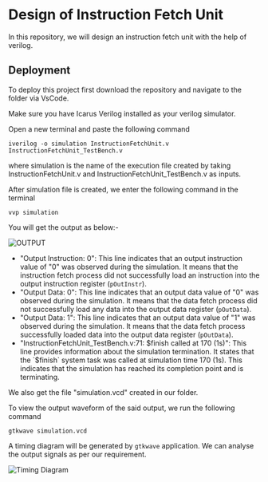 
# Design of Instruction Fetch Unit 

In this repository, we will design an instruction fetch unit with the help of verilog.




## Deployment

To deploy this project first download the repository and navigate to the folder via VsCode.

Make sure you have Icarus Verilog installed as your verilog simulator.

Open a new terminal and paste the following command
```
iverilog -o simulation InstructionFetchUnit.v InstructionFetchUnit_TestBench.v
```
where simulation is the name of the execution file created by taking InstructionFetchUnit.v and InstructionFetchUnit_TestBench.v as inputs.

After simulation file is created, we enter the following command in the terminal 
```
vvp simulation
```
You will get the output as below:-

![OUTPUT](https://github.com/rebek-007/riscvisa/blob/master/Output.png)

- "Output Instruction: 0": This line indicates that an output instruction value of "0" was observed during the simulation. It means that the instruction fetch process did not successfully load an instruction into the output instruction register (`pOutInstr`).
- "Output Data: 0": This line indicates that an output data value of "0" was observed during the simulation. It means that the data fetch process did not successfully load any data into the output data register (`pOutData`).
- "Output Data: 1": This line indicates that an output data value of "1" was observed during the simulation. It means that the data fetch process successfully loaded data into the output data register (`pOutData`).
- "InstructionFetchUnit_TestBench.v:71: $finish called at 170 (1s)": This line provides information about the simulation termination. It states that the `$finish` system task was called at simulation time 170 (1s). This indicates that the simulation has reached its completion point and is terminating.

We also get the file "simulation.vcd" created in our folder.

To view the output waveform of the said output, we run the following command 

```
gtkwave simulation.vcd 
```
A timing diagram will be generated by `gtkwave` application. We can analyse the output signals as per our requirement.

![Timing Diagram](https://github.com/rebek-007/riscvisa/blob/master/Timing%20Diagram.png)

